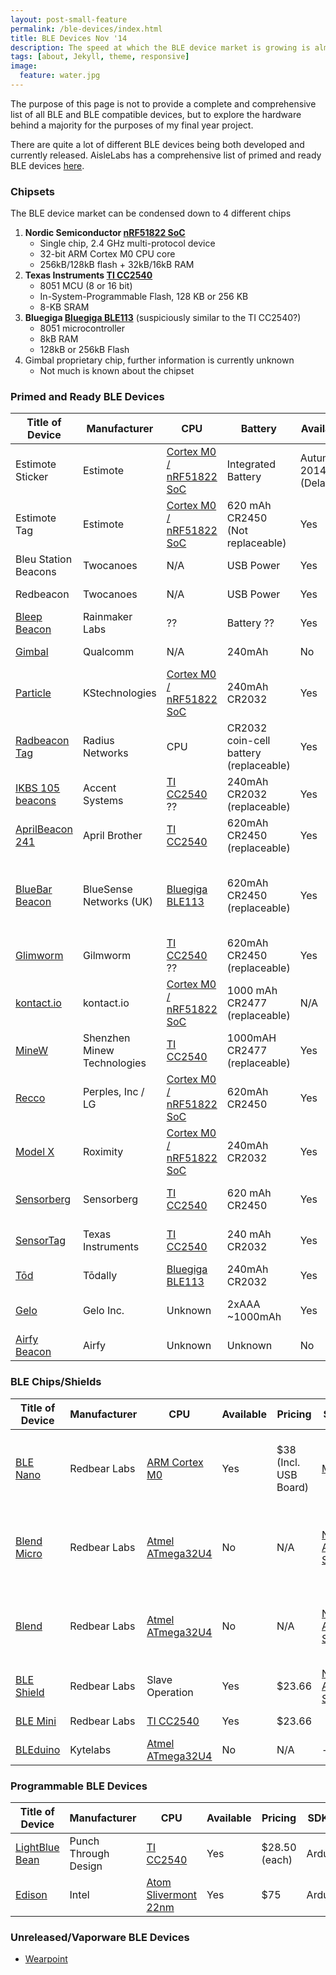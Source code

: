 ```yaml
---
layout: post-small-feature
permalink: /ble-devices/index.html
title: BLE Devices Nov '14
description: The speed at which the BLE device market is growing is almost ridciolous. Quite a number of the below devices were not even available a month ago. Here we attempt review of cost and information on the chipsets used. 
tags: [about, Jekyll, theme, responsive]
image:
  feature: water.jpg
---
```


The purpose of this page is not to provide a complete and comprehensive list of all BLE and BLE compatible devices, but to explore the hardware behind a majority for the purposes of my final year project.

There are quite a lot of different BLE devices being both developed and currently released. AisleLabs has a comprehensive list of primed and ready BLE devices [here](http://www.aislelabs.com/reports/beacon-guide/#conc).

### Chipsets

The BLE device market can be condensed down to 4 different chips

1. **Nordic Semiconductor [nRF51822 SoC](https://www.nordicsemi.com/eng/Products/Bluetooth-Smart-Bluetooth-low-energy/nRF51822)**
   * Single chip, 2.4 GHz multi-protocol device
   * 32-bit ARM Cortex M0 CPU core
   * 256kB/128kB flash + 32kB/16kB RAM
2. **Texas Instruments [TI CC2540](http://www.ti.com/product/cc2540&DCMP=LowPowerRFICs+Other&HQS=Other+OT+cc2540)**
   * 8051 MCU (8 or 16 bit)
   * In-System-Programmable Flash, 128 KB or 256 KB
   * 8-KB SRAM
3. **Bluegiga [Bluegiga BLE113](https://www.bluegiga.com/en-US/products/bluetooth-4.0-modules/ble113-bluetooth--smart-module/)** (suspiciously similar to the TI CC2540?)
   * 8051 microcontroller
   * 8kB RAM 
   * 128kB or 256kB Flash
4. Gimbal proprietary chip, further information is currently unknown
   * Not much is known about the chipset

### Primed and Ready BLE Devices

| Title of Device | Manufacturer | CPU | Battery | Available | Pricing | Notes |
|--- |--- |--- |--- |--- |--- |--- |
| Estimote Sticker | Estimote | [Cortex M0 / nRF51822 SoC](https://www.nordicsemi.com/eng/Products/Bluetooth-Smart-Bluetooth-low-energy/nRF51822) | Integrated Battery | Autumn 2014 (Delayed) | $10 (each)
| Estimote Tag | Estimote 	|  [Cortex M0 / nRF51822 SoC](https://www.nordicsemi.com/eng/Products/Bluetooth-Smart-Bluetooth-low-energy/nRF51822) | 620 mAh CR2450 (Not replaceable) | Yes | $33 (each)
| Bleu Station Beacons |  Twocanoes	| N/A | USB Power | Yes | $83 (each) |
| Redbeacon |  Twocanoes	| N/A | USB Power | Yes | $83 (each) | 
| [Bleep Beacon](http://getbleep.com/#smart-spaces) | Rainmaker Labs | ?? | Battery ?? | Yes | $33 (each) 
| [Gimbal](http://www.gimbal.com/) | Qualcomm | N/A | 240mAh  | No | - | Looks a little while out
| [Particle](https://kstechnologies.com/shop/particle/) | KStechnologies | [Cortex M0 / nRF51822 SoC](https://www.nordicsemi.com/eng/Products/Bluetooth-Smart-Bluetooth-low-energy/nRF51822) | 240mAh CR2032   | Yes | $40 | 
| [Radbeacon Tag](http://store.radiusnetworks.com/collections/all/products/radbeacon-tag-1) | Radius Networks | CPU | CR2032 coin-cell battery (replaceable) | Yes | $39
| [IKBS 105 beacons](http://ibeacon.accent-systems.com/) | Accent Systems | [TI CC2540](http://www.ti.com/product/cc2540&DCMP=LowPowerRFICs+Other&HQS=Other+OT+cc2540) ?? | 240mAh CR2032 (replaceable) |  Yes | €16 (each) | Accelerometer
| [AprilBeacon 241](http://aprbrother.com/en/product/AprilBeacon%20241s.htm) | April Brother | [TI CC2540](http://www.ti.com/product/cc2540&DCMP=LowPowerRFICs+Other&HQS=Other+OT+cc2540) | 620mAh CR2450 (replaceable) | Yes | $15 | Very small, chip same size as battery
| [BlueBar Beacon](http://bluesensenetworks.com/product/bluebar-beacon/) | BlueSense Networks (UK) | [Bluegiga BLE113](https://www.bluegiga.com/en-US/products/bluetooth-4.0-modules/ble113-bluetooth--smart-module/) | 620mAh CR2450 (replaceable) | Yes | £20.99 | Long range extender available, with it indoor range 200m, line of sight 450m
| [Glimworm](http://glimwormbeacons.com/) | Gilmworm | [TI CC2540](http://www.ti.com/product/cc2540&DCMP=LowPowerRFICs+Other&HQS=Other+OT+cc2540) ?? | 620mAh CR2450 (replaceable) | Yes | €24.50 |
| [kontact.io](http://kontakt.io/our-technology/technical-specification/) | kontact.io | [Cortex M0 / nRF51822 SoC](https://www.nordicsemi.com/eng/Products/Bluetooth-Smart-Bluetooth-low-energy/nRF51822) | 1000 mAh CR2477 (replaceable) | N/A | N/A | 
| [MineW](www.alibaba.com/product-detail/iBeacon-based-on-CC2541-module-with_1483638858.html) | Shenzhen Minew Technologies | [TI CC2540](http://www.ti.com/product/cc2540&DCMP=LowPowerRFICs+Other&HQS=Other+OT+cc2540) | 1000mAH CR2477 (replaceable) | Yes | $8 |
| [Recco](http://reco2.me/reco/) | Perples, Inc / LG | [Cortex M0 / nRF51822 SoC](https://www.nordicsemi.com/eng/Products/Bluetooth-Smart-Bluetooth-low-energy/nRF51822) | 620mAh CR2450 | Yes | $30 | They're gorgeous! 
| [Model X](https://roximity.com/model-x/) | Roximity | [Cortex M0 / nRF51822 SoC](https://www.nordicsemi.com/eng/Products/Bluetooth-Smart-Bluetooth-low-energy/nRF51822) | 240mAh CR2032 | Yes | $66 | Seems very business focused 
| [Sensorberg](http://www.sensorberg.com/en/#shopify-store) | Sensorberg | [TI CC2540](http://www.ti.com/product/cc2540&DCMP=LowPowerRFICs+Other&HQS=Other+OT+cc2540) | 620 mAh CR2450 | Yes | €30 | Has online platform & SDK 
| [SensorTag](http://www.ti.com/ww/en/wireless_connectivity/sensortag/index.shtml?DCMP=sensortag&HQS=sensortag-bn) | Texas Instruments | [TI CC2540](http://www.ti.com/product/cc2540&DCMP=LowPowerRFICs+Other&HQS=Other+OT+cc2540) | 240 mAh CR2032 | Yes | $25 | Lots of integrated sensors
| [Tōd](http://www.todhq.com/index.html) | Tōdally | [Bluegiga BLE113](https://www.bluegiga.com/en-US/products/bluetooth-4.0-modules/ble113-bluetooth--smart-module/) | 240mAh CR2032 | Yes | $40
| [Gelo](http://www.getgelo.com/beacons/) | Gelo Inc. | Unknown | 2xAAA ~1000mAh | Yes | $35 | Works in all weather conditions 
| [Airfy Beacon](https://www.kickstarter.com/projects/261147844/airfy-beacon-imagination-meets-smart-home-automati/comments) | Airfy | Unknown | Unknown | No | - | Currently in kickstarter

### BLE Chips/Shields

| Title of Device | Manufacturer | CPU | Available | Pricing | SDK(s) | Notes |
|--- |--- |--- |--- |--- |--- |--- |
| [BLE Nano](http://redbearlab.com/blenano/) | Redbear Labs	| [ARM Cortex M0](http://www.arm.com/products/processors/cortex-m/cortex-m0.php) | Yes | $38 (Incl. USB Board) | [Multiple](http://redbearlab.com/blenano/#programming) | USB Board available, board is [Nordic nRF51822 SoC](https://www.nordicsemi.com/eng/Products/Bluetooth-Smart-Bluetooth-low-energy/nRF51822)
| [Blend Micro](http://redbearlab.com/blendmicro/) |  Redbear Labs	| [Atmel ATmega32U4](http://www.atmel.com/devices/atmega32u4.aspx) | No | N/A | [Nordic Arduino SDK](https://devzone.nordicsemi.com/arduino/) | UART for compatibility to Raspiberry Pi, Arduino etc..
| [Blend](http://redbearlab.com/blend/) | Redbear Labs | [Atmel ATmega32U4](http://www.atmel.com/devices/atmega32u4.aspx) | No | N/A | [Nordic Arduino SDK](https://devzone.nordicsemi.com/arduino/) | UART for compatibility to Raspiberry Pi, Arduino etc..
| [BLE Shield](http://redbearlab.com/bleshield/) | Redbear Labs | Slave Operation | Yes | $23.66 | [Nordic Arduino SDK](https://devzone.nordicsemi.com/arduino/) | 
| [BLE Mini](http://redbearlab.com/blemini/) | Redbear Labs | [TI CC2540](http://www.ti.com/product/cc2540&DCMP=LowPowerRFICs+Other&HQS=Other+OT+cc2540) | Yes | $23.66 |  | Broken link to SDK
| [BLEduino](http://bleduino.cc/) | Kytelabs | [Atmel ATmega32U4](http://www.atmel.com/devices/atmega32u4.aspx) | No | N/A | - | Kickstarter active

### Programmable BLE Devices

| Title of Device | Manufacturer | CPU | Available | Pricing | SDK(s) | Notes |
|--- |--- |--- |--- |--- |--- |--- |
| [LightBlue Bean](https://punchthrough.com/bean/) | Punch Through Design | [TI CC2540](http://www.ti.com/product/cc2540&DCMP=LowPowerRFICs+Other&HQS=Other+OT+cc2540) | Yes | $28.50 (each) | Arduino | 
| [Edison](http://www.makershed.com/products/intel-edison-breakout-board-kit) | Intel | [Atom Slivermont 22nm](https://software.intel.com/en-us/android/articles/introducing-4th-generation-intel-atom-processor-baytrail-to-android-developers) | Yes | $75 | Arduino | 

### Unreleased/Vaporware BLE Devices
* [Wearpoint](http://wearpoint.com/)